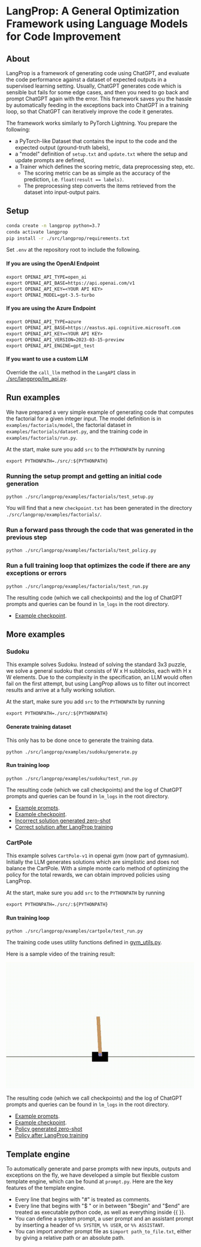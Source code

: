 # LangProp: A General Optimization Framework using Language Models for Code Improvement

## About
LangProp is a framework of generating code using ChatGPT, and evaluate the code performance against a dataset of expected 
outputs in a supervised learning setting. Usually, ChatGPT generates code which is sensible but fails for some edge cases, and then you need to go back and prompt ChatGPT again with the error.
This framework saves you the hassle by automatically feeding in the exceptions back into ChatGPT in a training loop, so that ChatGPT can iteratively improve the code it generates.

The framework works similarly to PyTorch Lightning. You prepare the following:
- a PyTorch-like Dataset that contains the input to the code and the expected output (ground-truth labels), 
- a "model" definition of `setup.txt` and `update.txt` where the setup and update prompts are defined,
- a Trainer which defines the scoring metric, data preprocessing step, etc.
  - The scoring metric can be as simple as the accuracy of the prediction, i.e. `float(result == labels)`.
  - The preprocessing step converts the items retrieved from the dataset into input-output pairs.

## Setup
```bash
conda create -n langprop python=3.7
conda activate langprop
pip install -r ./src/langprop/requirements.txt
```

Set `.env` at the repository root to include the following.
#### If you are using the OpenAI Endpoint
```
export OPENAI_API_TYPE=open_ai
export OPENAI_API_BASE=https://api.openai.com/v1
export OPENAI_API_KEY=<YOUR API KEY>
export OPENAI_MODEL=gpt-3.5-turbo
```

#### If you are using the Azure Endpoint
```
export OPENAI_API_TYPE=azure
export OPENAI_API_BASE=https://eastus.api.cognitive.microsoft.com
export OPENAI_API_KEY=<YOUR API KEY>
export OPENAI_API_VERSION=2023-03-15-preview
export OPENAI_API_ENGINE=gpt_test
```

#### If you want to use a custom LLM
Override the `call_llm` method in the `LangAPI` class in [./src/langprop/lm_api.py](./src/langprop/lm_api.py). 

## Run examples
We have prepared a very simple example of generating code that computes the factorial for a given integer input.
The model definition is in `examples/factorials/model`, the factorial dataset in `examples/factorials/dataset.py`, and the training code in `examples/factorials/run.py`.

At the start, make sure you add `src` to the `PYTHONPATH` by running
```
export PYTHONPATH=./src/:${PYTHONPATH}
```

### Running the setup prompt and getting an initial code generation
```
python ./src/langprop/examples/factorials/test_setup.py
```

You will find that a new `checkpoint.txt` has been generated in the directory `./src/langprop/examples/factorials/`.

### Run a forward pass through the code that was generated in the previous step
```
python ./src/langprop/examples/factorials/test_policy.py
```

### Run a full training loop that optimizes the code if there are any exceptions or errors
```
python ./src/langprop/examples/factorials/test_run.py
```

The resulting code (which we call checkpoints) and the log of ChatGPT prompts and queries can be found in `lm_logs` in the root directory. 
- [Example checkpoint](./examples/factorials/example_checkpoint).

## More examples
### Sudoku
This example solves Sudoku. Instead of solving the standard 3x3 puzzle, we solve a general sudoku that consists of W x H subblocks, each with H x W elements.
Due to the complexity in the specification, an LLM would often fail on the first attempt, but using LangProp allows us to filter out incorrect results and arrive at a fully working solution.

At the start, make sure you add `src` to the `PYTHONPATH` by running
```
export PYTHONPATH=./src/:${PYTHONPATH}
```

#### Generate training dataset
This only has to be done once to generate the training data.
```
python ./src/langprop/examples/sudoku/generate.py
```

#### Run training loop
```
python ./src/langprop/examples/sudoku/test_run.py
```

The resulting code (which we call checkpoints) and the log of ChatGPT prompts and queries can be found in `lm_logs` in the root directory. 
- [Example prompts](./examples/sudoku/solve_cartpole).
- [Example checkpoint](./examples/sudoku/example_checkpoint).
- [Incorrect solution generated zero-shot](./examples/sudoku/example_checkpoint/incorrect_solution_zero_shot.txt)
- [Correct solution after LangProp training](./examples/sudoku/example_checkpoint/correct_solution_after_langprop.txt)

### CartPole
This example solves `CartPole-v1` in openai gym (now part of gymnasium). Initially the LLM generates solutions which are simplistic and does not balance the CartPole.
With a simple monte carlo method of optimizing the policy for the total rewards, we can obtain improved policies using LangProp.

At the start, make sure you add `src` to the `PYTHONPATH` by running
```
export PYTHONPATH=./src/:${PYTHONPATH}
```

#### Run training loop
```
python ./src/langprop/examples/cartpole/test_run.py
```

The training code uses utility functions defined in [gym_utils.py](gym_utils.py).

Here is a sample video of the training result:

![Sample video of CartPole-v1](./examples/cartpole/sample_video.gif)

The resulting code (which we call checkpoints) and the log of ChatGPT prompts and queries can be found in `lm_logs` in the root directory. 
- [Example prompts](./examples/cartpole/solve_cartpole).
- [Example checkpoint](./examples/cartpole/example_checkpoint).
- [Policy generated zero-shot](./examples/cartpole/example_checkpoint/zero_shot_policy.txt)
- [Policy after LangProp training](./examples/cartpole/example_checkpoint/trained_policy.txt)

## Template engine

To automatically generate and parse prompts with new inputs, outputs and exceptions on the fly, we have developed a simple but flexible custom template engine, which can be found at `prompt.py`.
Here are the key features of the template engine.
- Every line that begins with "#" is treated as comments.
- Every line that begins with "$ " or in between "$begin" and "$end" are treated as executable python code, as well as everything inside {{ }}.
- You can define a system prompt, a user prompt and an assistant prompt by inserting a header of `%% SYSTEM`, `%% USER`, or `%% ASSISTANT`.
- You can import another prompt file as `$import path_to_file.txt`, either by giving a relative path or an absolute path.
